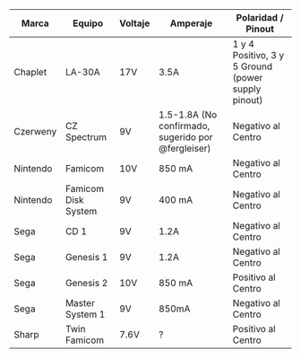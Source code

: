 | Marca  | Equipo | Voltaje | Amperaje | Polaridad / Pinout |
| ------------- | ------------- | ------------- | ------------- | ------------- |
| Chaplet  | LA-30A  | 17V | 3.5A  | 1 y 4 Positivo, 3 y 5 Ground (power supply pinout)  |
| Czerweny  | CZ Spectrum  | 9V | 1.5-1.8A (No confirmado, sugerido por @fergleiser)  | Negativo al Centro  |
| Nintendo  | Famicom  | 10V  | 850 mA  | Negativo al Centro  |
| Nintendo  | Famicom  Disk System | 9V  | 400 mA  | Negativo al Centro  |
| Sega  | CD 1  | 9V  | 1.2A  | Negativo al Centro  |
| Sega  | Genesis 1  | 9V  | 1.2A  | Negativo al Centro  |
| Sega  | Genesis 2  | 10V  | 850 mA  | Positivo al Centro  |
| Sega  | Master System 1  | 9V  | 850mA  | Negativo al Centro  |
| Sharp  | Twin Famicom  | 7.6V  | ?  | Positivo al Centro  |
